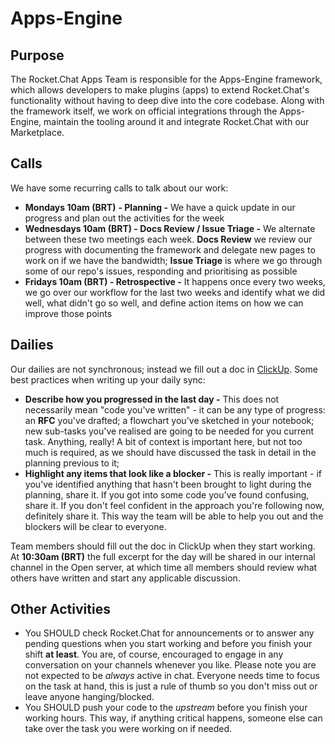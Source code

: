 # Apps-Engine

## Purpose

The Rocket.Chat Apps Team is responsible for the Apps-Engine framework, which allows developers to make plugins \(apps\) to extend Rocket.Chat's functionality without having to deep dive into the core codebase. Along with the framework itself, we work on official integrations through the Apps-Engine, maintain the tooling around it and integrate Rocket.Chat with our Marketplace.

## Calls

We have some recurring calls to talk about our work:

* **Mondays 10am \(BRT\)** **- Planning -** We have a quick update in our progress and plan out the activities for the week
* **Wednesdays 10am \(BRT\) - Docs Review / Issue Triage -** We alternate between these two meetings each week. **Docs Review** we review our progress with documenting the framework and delegate new pages to work on if we have the bandwidth; **Issue Triage** is where we go through some of our repo's issues, responding and prioritising as possible
* **Fridays 10am \(BRT\) - Retrospective -** It happens once every two weeks, we go over our workflow for the last two weeks and identify what we did well, what didn't go so well, and define action items on how we can improve those points

## Dailies

Our dailies are not synchronous; instead we fill out a doc in [ClickUp](https://app.clickup.com/4207297/docs/40cp1-3853/40cp1-430). Some best practices when writing up your daily sync: 

* **Describe how you progressed in the last day -** This does not necessarily mean "code you've written" - it can be any type of progress: an **RFC** you've drafted; a flowchart you've sketched in your notebook; new sub-tasks you've realised are going to be needed for you current task. Anything, really! A bit of context is important here, but not too much is required, as we should have discussed the task in detail in the planning previous to it;
* **Highlight any items that look like a blocker -** This is really important - if you've identified anything that hasn't been brought to light during the planning, share it. If you got into some code you've found  confusing, share it. If you don't feel confident in the approach you're following now, definitely share it. This way the team will be able to help you out and the blockers will be clear to everyone.

Team members should fill out the doc in ClickUp when they start working. At **10:30am \(BRT\)** the full excerpt for the day will be shared in our internal channel in the Open server, at which time all members should review what others have written and start any applicable discussion.

## **Other Activities**

* You SHOULD check Rocket.Chat for announcements or to answer any pending questions when you start working and before you finish your shift **at least**. You are, of course, encouraged to engage in any conversation on your channels whenever you like. Please note you are not expected to be _always_ active in chat. Everyone needs time to focus on the task at hand, this is just a rule of thumb so you don't miss out or leave anyone hanging/blocked.
* You SHOULD push your code to the _upstream_ before you finish your working hours. This way, if anything critical happens, someone else can take over the task you were working on if needed.

